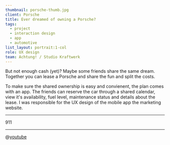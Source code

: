 ```yaml
---
thumbnail: porsche-thumb.jpg
client: Porsche
title: Ever dreamed of owning a Porsche?
tags:
  - project
  - interaction design
  - app
  - automotive
list_layout: portrait:1-col
role: UX design
team: Achtung! / Studio Kraftwerk
---
```


But not enough cash (yet)? Maybe some friends share the same dream. Together you can lease a Porsche and share the fun and split the costs.

To make sure the shared ownership is easy and convienent, the plan comes with an app. The friends can reserve the car through a shared calendar, view it's availability, fuel level, maintenance status and details about the lease. I was responsible for the UX design of the mobile app the marketing website.

---

911

---

@[youtube](https://www.youtube.com/watch?v=z2bgVpe5oI8)
